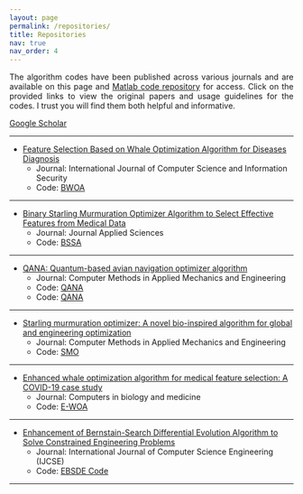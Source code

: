 ```yaml
---
layout: page
permalink: /repositories/
title: Repositories
nav: true
nav_order: 4
---
```

<p align="justify">The algorithm codes have been published across various journals and are available on this page and <a href="https://github.com/HodaZamani/Matlab-Codes">Matlab code repository</a> for access. Click on the provided links to view the original papers and usage guidelines for the codes. I trust you will find them both helpful and informative.</P> <a href="https://scholar.google.com/citations?user=bpZOZWsAAAAJ&hl=en">Google Scholar</a>

---
- [Feature Selection Based on Whale Optimization Algorithm for Diseases Diagnosis](https://d1wqtxts1xzle7.cloudfront.net/51133098/130_Paper_310716206_IJCSIS_Camera_Ready_pp._1243-1247-libre.pdf?1483206167=&response-content-disposition=inline%3B+filename%3DFeature_Selection_Based_on_Whale_Optimiz.pdf&Expires=1705608465&Signature=AIDQhh90XdemmSqFlxYOWECDE2z0cQY4434KgwEFebi-BSrRFC3lZhNGjHgax0w9-OeMD-WlExdkrUhx2MoQO3I4-AS7v3uqwqcVF59qAfPq9HaDjyswOz8PwaPpSr-xy3AO9LI3fFJBxPfb-L1DA67YgdTHMlvoyC1YdpXxO1Kc7xWazvRi0~BMYBTSixIQxFZqHFmPOh6QhwoawLUZC9gc3eCcpZ7CC16kzKp2SpT9ruJ25ke06QEaTOhTnxXbsaUjiyFYy2yTlOljlMnFa1NPeB4YJUXcExAAY5BRmJkC-aMSNE7pAymibLqHuQFJB4-MimuUXb-hZQXUQb7Y6w__&Key-Pair-Id=APKAJLOHF5GGSLRBV4ZA)
     - Journal: International Journal of Computer Science and Information Security
     - Code: <a href="https://github.com/HodaZamani/HodaZamani.github.io/blob/master/Codes/BWOA%20Code.zip">BWOA</a>
  
--- 
- [Binary Starling Murmuration Optimizer Algorithm to Select Effective Features from Medical Data](https://www.mdpi.com/2076-3417/13/1/564)
     - Journal: Journal Applied Sciences
     - Code: <a href="https://github.com/HodaZamani/Metaheuristic-Algorithms-Codes/blob/main/BSSA.zip">BSSA</a>

--- 
- [QANA: Quantum-based avian navigation optimizer algorithm](https://www.sciencedirect.com/science/article/abs/pii/S0952197621001627)
     - Journal: Computer Methods in Applied Mechanics and Engineering
     - Code: <a href="https://github.com/HodaZamani/HodaZamani.github.io/blob/master/Codes/QANA%20Code.zip">QANA</a>
     - Code: <a href="https://github.com/HodaZamani/HodaZamani.github.io/blob/master/Codes/QANA%20Code%20for%20CEC%20Text%20Functions.zip">QANA</a>

--- 
- [Starling murmuration optimizer: A novel bio-inspired algorithm for global and engineering optimization](https://www.sciencedirect.com/science/article/abs/pii/S0045782522000330)
     - Journal: Computer Methods in Applied Mechanics and Engineering
     - Code: <a href="https://github.com/HodaZamani/Metaheuristic-Algorithms-Codes/blob/main/SMO.zip">SMO</a>

--- 
- [Enhanced whale optimization algorithm for medical feature selection: A COVID-19 case study](https://www.sciencedirect.com/science/article/pii/S0010482522006126)
     - Journal: Computers in biology and medicine
     - Code: <a href="https://github.com/HodaZamani/HodaZamani.github.io/blob/master/Codes/E-WOA%20Code.zip">E-WOA</a>

---
- [Enhancement of Bernstain-Search Differential Evolution Algorithm to Solve Constrained Engineering Problems](https://www.researchgate.net/profile/Hoda-Zamani-2/publication/348097798_Enhancement_of_Bernstain-Search_Differential_Evolution_Algorithm_to_Solve_Constrained_Engineering_Problems/links/5feef002a6fdccdcb81ec41b/Enhancement-of-Bernstain-Search-Differential-Evolution-Algorithm-to-Solve-Constrained-Engineering-Problems.pdf)
     - Journal: International Journal of Computer Science Engineering (IJCSE)
     - Code: <a href="https://github.com/HodaZamani/HodaZamani.github.io/blob/master/Codes/EBSDE%20Code.zip">EBSDE Code</a>
--- 
  

              
  

